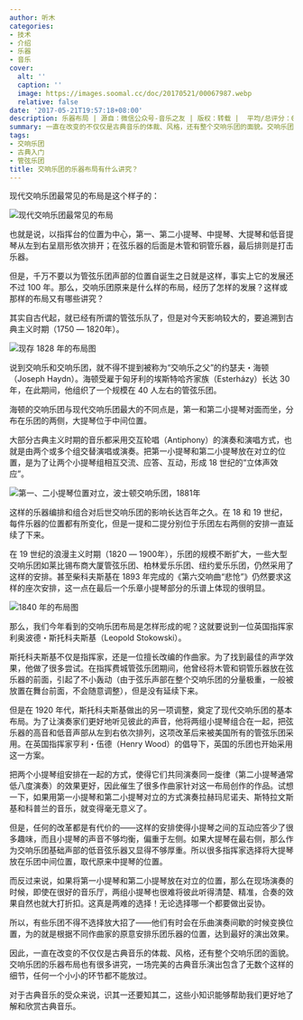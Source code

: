 ```yaml
---
author: 听木
categories:
- 技术
- 介绍
- 乐器
- 音乐
cover:
  alt: ''
  caption: ''
  image: https://images.soomal.cc/doc/20170521/00067987.webp
  relative: false
date: '2017-05-21T19:57:18+08:00'
description: 乐器布局 | 源自：微信公众号-音乐之友 | 版权：转载 |  平均/总评分：09.16/174
summary: 一直在改变的不仅仅是古典音乐的体裁、风格，还有整个交响乐团的面貌。交响乐团的乐器布局也有很多讲究，一场完美的古典音乐演出包含了无数个这样的细节，任何一个小小的环节都不能放过。对于古典音乐的受众来说，识其一还要知其二，这些小知识能够帮助我们更好地了解和欣赏古典音乐。
tags:
- 交响乐团
- 古典入门
- 管弦乐团
title: 交响乐团的乐器布局有什么讲究？
---
```


现代交响乐团最常见的布局是这个样子的：

![现代交响乐团最常见的布局](https://images.soomal.cc/doc/20170521/00067983.webp)





也就是说，以指挥台的位置为中心，第一、第二小提琴、中提琴、大提琴和低音提琴从左到右呈扇形依次排开；在弦乐器的后面是木管和铜管乐器，最后排则是打击乐器。

但是，千万不要以为管弦乐团声部的位置自诞生之日就是这样，事实上它的发展还不过 100 年。那么，交响乐团原来是什么样的布局，经历了怎样的发展？这样或那样的布局又有哪些讲究？

其实自古代起，就已经有所谓的管弦乐队了，但是对今天影响较大的，要追溯到古典主义时期（1750 ― 1820年）。

![现存 1828 年的布局图](https://images.soomal.cc/doc/20170521/00067984.webp)





说到交响乐和交响乐团，就不得不提到被称为“交响乐之父”的约瑟夫・海顿（Joseph Haydn）。海顿受雇于匈牙利的埃斯特哈齐家族（Esterházy）长达 30 年，在此期间，他组织了一个规模在 40 人左右的管弦乐团。

海顿的交响乐团与现代交响乐团最大的不同点是，第一和第二小提琴对面而坐，分布在乐团的两侧，大提琴位于中间位置。

大部分古典主义时期的音乐都采用交互轮唱（Antiphony）的演奏和演唱方式，也就是由两个或多个组交替演唱或演奏。把第一小提琴和第二小提琴放在对立的位置，是为了让两个小提琴组相互交流、应答、互动，形成 18 世纪的“立体声效应”。

![第一、二小提琴位置对立，波士顿交响乐团，1881年](https://images.soomal.cc/doc/20170521/00067985.webp)





这样的乐器编排和组合对后世交响乐团的影响长达百年之久。在 18 和 19 世纪，每件乐器的位置都有所变化，但是一提和二提分别位于乐团左右两侧的安排一直延续了下来。

在 19 世纪的浪漫主义时期（1820 ― 1900年），乐团的规模不断扩大，一些大型交响乐团如莱比锡布商大厦管弦乐团、柏林爱乐乐团、纽约爱乐乐团，仍然采用了这样的安排。甚至柴科夫斯基在 1893 年完成的《第六交响曲“悲怆”》仍然要求这样的座次安排，这一点在最后一个乐章小提琴部分的乐谱上体现的很明显。

![1840 年的布局图](https://images.soomal.cc/doc/20170521/00067986.webp)





那么，我们今年看到的交响乐团布局是怎样形成的呢？这就要说到一位英国指挥家利奥波德・斯托科夫斯基（Leopold Stokowski）。

斯托科夫斯基不仅是指挥家，还是一位擅长改编的作曲家。为了找到最佳的声学效果，他做了很多尝试。在指挥费城管弦乐团期间，他曾经将木管和铜管乐器放在弦乐器的前面，引起了不小轰动（由于弦乐声部在整个交响乐团的分量极重，一般被放置在舞台前面，不会随意调整），但是没有延续下来。

但是在 1920 年代，斯托科夫斯基做出的另一项调整，奠定了现代交响乐团的基本布局。为了让演奏家们更好地听见彼此的声音，他将两组小提琴组合在一起，把弦乐器的高音和低音声部从左到右依次排列，这项改革后来被美国所有的管弦乐团采用。在英国指挥家亨利・伍德（Henry Wood）的倡导下，英国的乐团也开始采用这一方案。

把两个小提琴组安排在一起的方式，使得它们共同演奏同一旋律（第二小提琴通常低八度演奏）的效果更好，因此催生了很多作曲家针对这一布局创作的作品。试想一下，如果用第一小提琴和第二小提琴对立的方式演奏拉赫玛尼诺夫、斯特拉文斯基和科普兰的音乐，就变得毫无意义了。

但是，任何的改革都是有代价的――这样的安排使得小提琴之间的互动应答少了很多趣味，而且小提琴的声音不够均衡，偏重于左侧。如果大提琴在最右侧，那么作为交响乐团基础声部的低音弦乐器又显得不够厚重。所以很多指挥家选择将大提琴放在乐团中间位置，取代原来中提琴的位置。

而反过来说，如果将第一小提琴和第二小提琴放在对立的位置，那么在现场演奏的时候，即使在很好的音乐厅，两组小提琴也很难将彼此听得清楚、精准，合奏的效果自然也就大打折扣。这真是两难的选择！无论选择哪一个都要做出妥协。

所以，有些乐团不得不选择放大招了――他们有时会在乐曲演奏间歇的时候变换位置，为的就是根据不同作曲家的原意安排乐团乐器的位置，达到最好的演出效果。

因此，一直在改变的不仅仅是古典音乐的体裁、风格，还有整个交响乐团的面貌。交响乐团的乐器布局也有很多讲究，一场完美的古典音乐演出包含了无数个这样的细节，任何一个小小的环节都不能放过。

对于古典音乐的受众来说，识其一还要知其二，这些小知识能够帮助我们更好地了解和欣赏古典音乐。